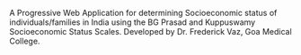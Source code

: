 A Progressive Web Application for determining Socioeconomic status of individuals/families in India using the BG Prasad and Kuppuswamy Socioeconomic Status Scales. 
Developed by Dr. Frederick Vaz, Goa Medical College.
